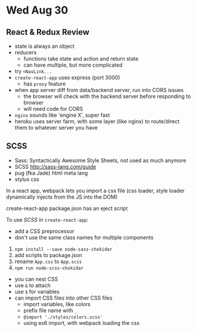# Wed Aug 30

## React & Redux Review
* state is always an object
* reducers
  * functions take state and action and return state
  * can have multiple, but more complicated
* try `<NavLink...`
* `create-react-app` uses express (port 3000)
  * has `proxy` feature
* when app server diff from data/backend server, run into CORS issues
  * the browser will check with the backend server before responding to browser
  * will need code for CORS
* `nginx` sounds like 'engine X', super fast
* heroku uses server farm, with some layer (like nginx) to route/direct them to whatever server you have

## SCSS
* Sass: Syntactically Awesome Style Sheets, not used as much anymore
* SCSS <http://sass-lang.com/guide>
* pug (fka Jade) html meta lang
* stylus css

In a react app, webpack lets you import a css file (css loader, style loader dynamically injects from the JS into the DOM)

create-react-app package.json has an eject script

To use *SCSS* in `create-react-app`:
* add a CSS preprocessor
* don't use the same class names for multiple components

1. `npm install --save node-sass-chokidar`
2. add scripts to package.json
3. rename `App.css` to `App.scss`
4. `npm run node-scss-chokidar`

* you can nest CSS
* use `&` to attach
* use `$` for variables
* can import CSS files into other CSS files
  * import variables, like colors
  * prefix file name with `_`
  * `@import './styles/colors.scss'`
  * using es6 import, with webpack loading the css

